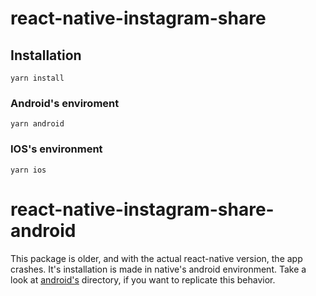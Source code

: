 # react-native-instagram-share

## Installation

```
yarn install
```

### Android's enviroment

```
yarn android
```

### IOS's environment

```
yarn ios
```

# react-native-instagram-share-android

This package is older, and with the actual react-native version, the app crashes. It's installation is made in native's android environment. Take a look at [android's]('https://github.com/lucasGabrielDeAA/react-native-instagram-share/tree/master/android/app/src/main/java/com') directory, if you want to replicate this behavior.

